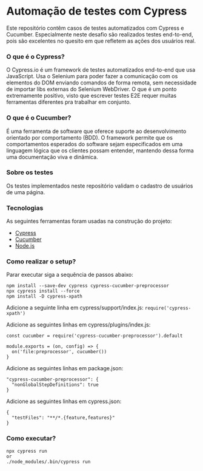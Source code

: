 # Automação de testes com Cypress

Este repositório contêm casos de testes automatizados com Cypress e Cucumber. 
Especialmente neste desafio são realizados testes end-to-end, pois são excelentes no quesito em que refletem as ações dos usuários real. 

### O que é o Cypress?

O Cypress.io é um framework de testes automatizados end-to-end que usa JavaScript. Usa o Selenium para poder fazer a comunicação com os elementos do DOM enviando comandos de forma remota, sem necessidade de importar libs externas do Selenium WebDriver. O que é um ponto extremamente positivo, visto que escrever testes E2E requer muitas ferramentas diferentes pra trabalhar em conjunto.

### O que é o Cucumber?

É uma ferramenta de software que oferece suporte ao desenvolvimento orientado por comportamento (BDD). O framework permite que os comportamentos esperados do software sejam especificados em uma linguagem lógica que os clientes possam entender, mantendo dessa forma uma documentação viva e dinâmica. 

### Sobre os testes

Os testes  implementados neste repositório validam o cadastro de usuários de uma página. 

### Tecnologias

As seguintes ferramentas foram usadas na construção do projeto:

- [Cypress](https://www.cypress.io/)
- [Cucumber](https://cucumber.io/)
- [Node.js](https://nodejs.org/en/)

### Como realizar o setup?

Parar executar siga a sequência de passos abaixo:
```
npm install --save-dev cypress cypress-cucumber-preprocessor
npx cypress install --force
npm install -D cypress-xpath
```
Adicione a seguinte linha em cypress/support/index.js: 
```require('cypress-xpath')```

Adicione as seguintes linhas em cypress/plugins/index.js: 
```
const cucumber = require('cypress-cucumber-preprocessor').default

module.exports = (on, config) => {
  on('file:preprocessor', cucumber())
}
```

Adicione as seguintes linhas em package.json:
```
"cypress-cucumber-preprocessor": {
  "nonGlobalStepDefinitions": true
}
```
Adicione as seguintes linhas em cypress.json:
```
{
  "testFiles": "**/*.{feature,features}"
}
```

### Como executar?

```
npx cypress run
or
./node_modules/.bin/cypress run
```
